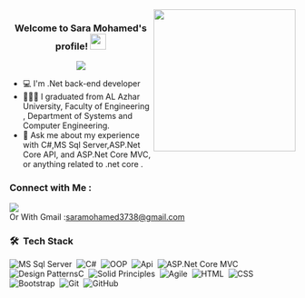 
<img width="250" align="right" src="https://c.tenor.com/_DOBjnGspYAAAAAM/code-coding.gif">

<h3 align="center">
  Welcome to Sara Mohamed's profile!
  <img src="https://media.giphy.com/media/hvRJCLFzcasrR4ia7z/giphy.gif" width="28">
</h3>

<!-- Typing SVG by DenverCoder1 - https://github.com/DenverCoder1/readme-typing-svg -->
<p align="center">
  <a href="https://github.com/DenverCoder1/readme-typing-svg"><img src="https://readme-typing-svg.herokuapp.com/?lines=.Net%20developer;Always%20learning%20new%20things&font=Fira%20Code&center=true&width=440&height=45&color=f75c7e&vCenter=true&size=22"></a>
</p> 

- 💻 I'm .Net back-end developer 
- 👩🏻‍💻  I graduated from AL Azhar University, Faculty of Engineering , Department of Systems and Computer Engineering.
- 💬 Ask me about my experience with C#,MS Sql Server,ASP.Net Core API, and ASP.Net Core MVC, or anything related to .net core .



### Connect with Me :

<a href="https://www.linkedin.com/in/sara-mohamed37/" target="_blank"><img src="https://img.shields.io/badge/-sara mohamed-0077B5?style=for-the-badge&logo=Linkedin&logoColor=white"/></a>
<br>
Or With Gmail :saramohamed3738@gmail.com



### 🛠 &nbsp;Tech Stack
![MS Sql Server](https://img.shields.io/badge/-SQL-05122A?style=flat&logo=sql)&nbsp;
![C#](https://img.shields.io/badge/-csharp-05122A?style=flat&logo=csharp)&nbsp;
![OOP](https://img.shields.io/badge/-OOP-05122A?style=flat&logo=oop)&nbsp;
![Api](https://img.shields.io/badge/-API-05122A?style=flat&logo=api)&nbsp;
![ASP.Net Core MVC](https://img.shields.io/badge/-MVC-05122A?style=flat&logo=mvc)&nbsp;
![Design PatternsC](https://img.shields.io/badge/-DesignPatterns-05122A?style=flat&logo=design)&nbsp;
![Solid Principles](https://img.shields.io/badge/-SolidPrinciples-05122A?style=flat&logo=solid)&nbsp;
![Agile](https://img.shields.io/badge/-Agile-05122A?style=flat&logo=agile)&nbsp;
![HTML](https://img.shields.io/badge/-HTML-05122A?style=flat&logo=HTML5)&nbsp;
![CSS](https://img.shields.io/badge/-CSS-05122A?style=flat&logo=CSS3&logoColor=1572B6)&nbsp;
![Bootstrap](https://img.shields.io/badge/-Bootstrap-05122A?style=flat&logo=Bootstrap&logoColor=1572B6)&nbsp;
![Git](https://img.shields.io/badge/-Git-05122A?style=flat&logo=git)&nbsp;
![GitHub](https://img.shields.io/badge/-GitHub-05122A?style=flat&logo=github)&nbsp;








